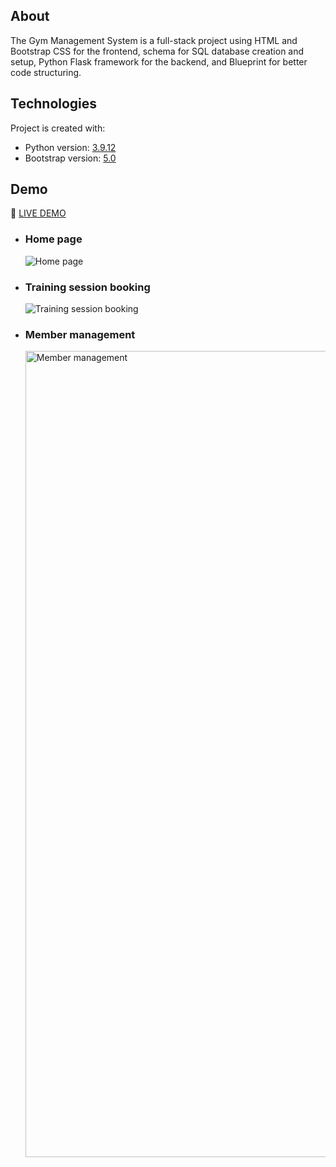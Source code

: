 ## About
The Gym Management System is a full-stack project using HTML and Bootstrap CSS for the frontend, schema for SQL database creation and setup, Python Flask framework for the backend, and Blueprint for better code structuring.

## Technologies
Project is created with:
* Python version: [3.9.12](https://www.python.org/downloads/release/python-3912/)
* Bootstrap version: [5.0](https://getbootstrap.com/docs/5.0/getting-started/introduction/)


## Demo
🔗 [LIVE DEMO](https://cookiext23.pythonanywhere.com/)
* ### Home page
  ![Home page](https://github.com/Cookiext23/Gym-Management-System-/assets/109332897/e4b1abc5-b3a3-4fe3-aefa-2eeb3120862d)

* ### Training session booking
  ![Training session booking](https://github.com/Cookiext23/Gym-Management-System-/assets/109332897/be825c6f-2b94-469b-8c98-63341e9d4495)

* ### Member management
  <img width="1290" alt="Member management" src="https://github.com/Cookiext23/Gym-Management-System-/assets/109332897/5bf2bab1-319b-4b98-ad10-46a527ffab3b">
